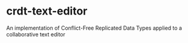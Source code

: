 # crdt-text-editor
An implementation of Conflict-Free Replicated Data Types applied to a collaborative text editor
